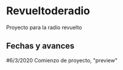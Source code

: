 # Revueltoderadio

Proyecto para la radio revuelto

## Fechas y avances

#6/3/2020 Comienzo de proyecto, "preview"

